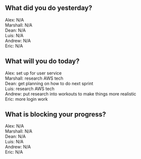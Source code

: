 ## What did you do yesterday?
Alex: N/A<br>
Marshall: N/A<br>
Dean: N/A<br>
Luis: N/A<br>
Andrew: N/A<br>
Eric: N/A<br>
## What will you do today?
Alex: set up for user service<br>
Marshall: research AWS tech<br>
Dean: get planning on how to do next sprint<br>
Luis: research AWS tech<br>
Andrew: put research into workouts to make things more realistic<br>
Eric: more login work<br>
## What is blocking your progress?
Alex: N/A<br>
Marshall: N/A<br>
Dean: N/A<br>
Luis: N/A<br>
Andrew: N/A<br>
Eric: N/A<br>